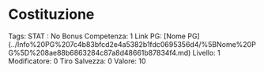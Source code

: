 # Costituzione

Tags: STAT
: No
Bonus Competenza: 1
Link PG: [Nome PG] (../Info%20PG%207c4b83bfcd2e4a5382b1fdc0695356d4/%5BNome%20PG%5D%208ae88b6863284c87a8d48661b87834f4.md)
Livello: 1
Modificatore: 0
Tiro Salvezza: 0
Valore: 10